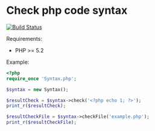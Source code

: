 # Check php code syntax

[![Build Status](https://secure.travis-ci.org/Gemorroj/syntax.png?branch=master)](https://travis-ci.org/Gemorroj/syntax)

Requirements:

- PHP >= 5.2


Example:
```php
<?php
require_once 'Syntax.php';

$syntax = new Syntax();

$resultCheck = $syntax->check('<?php echo 1; ?>');
print_r($resultCheck);

$resultCheckFile = $syntax->checkFile('example.php');
print_r($resultCheckFile);
```